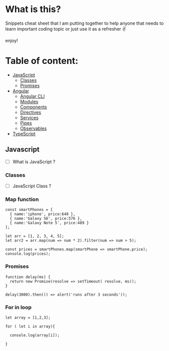 # What is this?

Snippets cheat sheet that I am putting together to help anyone that needs to learn important coding topic or just use it as a refresher ✌️  

enjoy!


# Table of content:

- [JavaScript](/JavaScript/js.md#javascript)
    - [Classes](/JavaScript/js.md#classes)
    - [Promises](/JavaScript/js.md#Promises)
- [Angular](/Angular/angular.md#angular)
    - [Angular CLI](/Angular/angular.md#angular-cli)
    - [Modules](/Angular/angular.md#Modules)
    - [Components](/Angular/angular.md#Components)
    - [Directives](/Angular/angular.md#Directives)
    - [Services](/Angular/angular.md#Services)
    - [Pipes](/Angular/angular.md#Services)
    - [Observables](/Angular/angular.md#Observables)
- [TypeScript](/TypeScript/ts.md#typescript)


## Javascript

- [ ] What is JavaScript ?

### Classes 

- [ ] JavaScript Class ?

### Map function 

```
const smartPhones = [
  { name:'iphone', price:649 },
  { name:'Galaxy S6', price:576 },
  { name:'Galaxy Note 5', price:489 }
];

```
```
let arr = [1, 2, 3, 4, 5];
let arr2 = arr.map(num => num * 2).filter(num => num > 5);
```
```
const prices = smartPhones.map(smartPhone => smartPhone.price);
console.log(prices);
```

### Promises

```
function delay(ms) {
  return new Promise(resolve => setTimeout( resolve, ms));
}
```

```
delay(3000).then(() => alert('runs after 3 seconds'));
```

### For in loop

```
let array = [1,2,3];

for ( let i in array){
  
  console.log(array[i]);
  
}
```